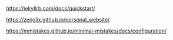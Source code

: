 https://jekyllrb.com/docs/quickstart/

https://zenglix.github.io/personal_website/

https://mmistakes.github.io/minimal-mistakes/docs/configuration/
